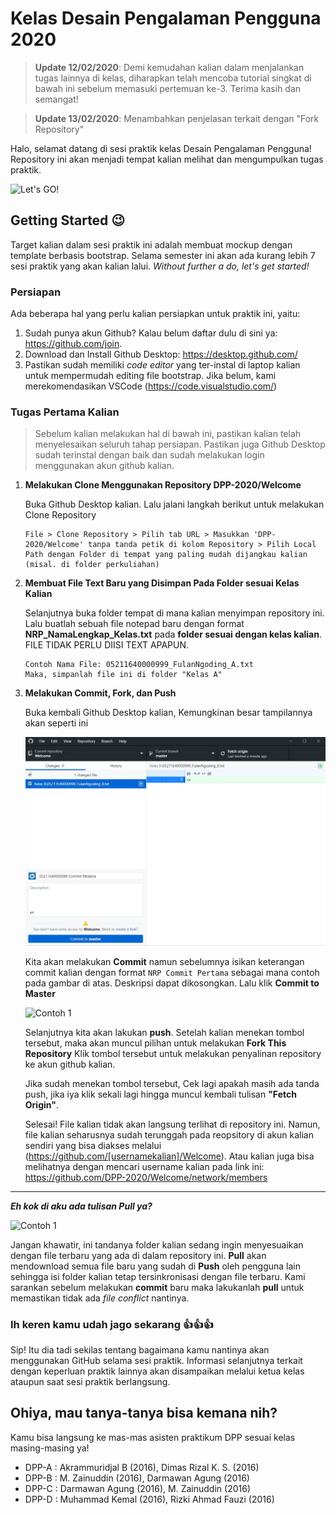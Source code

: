 # Kelas Desain Pengalaman Pengguna 2020

> **Update 12/02/2020**: Demi kemudahan kalian dalam menjalankan tugas lainnya di kelas, diharapkan telah mencoba tutorial singkat di bawah ini sebelum memasuki pertemuan ke-3. Terima kasih dan semangat!

> **Update 13/02/2020**: Menambahkan penjelasan terkait dengan "Fork Repository"

Halo, selamat datang di sesi praktik kelas Desain Pengalaman Pengguna! Repository ini akan menjadi tempat kalian melihat dan mengumpulkan tugas praktik. 

![Let's GO!](https://media.giphy.com/media/lNY0TZWyo2bGn0zoFB/giphy.gif)

## Getting Started 😉

Target kalian dalam sesi praktik ini adalah membuat mockup dengan template berbasis bootstrap. Selama semester ini akan ada kurang lebih 7 sesi praktik yang akan kalian lalui. *Without further a do, let's get started!*

### Persiapan

Ada beberapa hal yang perlu kalian persiapkan untuk praktik ini, yaitu:

1. Sudah punya akun Github? Kalau belum daftar dulu di sini ya: https://github.com/join. 
2. Download dan Install Github Desktop: https://desktop.github.com/
3. Pastikan sudah memiliki *code editor* yang ter-instal di laptop kalian untuk mempermudah editing file bootstrap. Jika belum, kami merekomendasikan VSCode (https://code.visualstudio.com/)

### Tugas Pertama Kalian 

> Sebelum kalian melakukan hal di bawah ini, pastikan kalian telah menyelesaikan seluruh tahap persiapan. Pastikan juga Github Desktop sudah terinstal dengan baik dan sudah melakukan login menggunakan akun github kalian.

1. **Melakukan Clone Menggunakan Repository DPP-2020/Welcome**

    Buka Github Desktop kalian. Lalu jalani langkah berikut untuk melakukan Clone Repository

    ```
    File > Clone Repository > Pilih tab URL > Masukkan 'DPP-2020/Welcome' tanpa tanda petik di kolom Repository > Pilih Local Path dengan Folder di tempat yang paling mudah dijangkau kalian (misal. di folder perkuliahan)
    ```
    
2. **Membuat File Text Baru yang Disimpan Pada Folder sesuai Kelas Kalian**

    Selanjutnya buka folder tempat di mana kalian menyimpan repository ini. Lalu buatlah sebuah file notepad baru dengan format **NRP_NamaLengkap_Kelas.txt** pada **folder sesuai dengan kelas kalian**. FILE TIDAK PERLU DIISI TEXT APAPUN.

    ```
    Contoh Nama File: 05211640000999_FulanNgoding_A.txt
    Maka, simpanlah file ini di folder "Kelas A"
    ```
    
 3. **Melakukan Commit, Fork, dan Push**

    Buka kembali Github Desktop kalian, Kemungkinan besar tampilannya akan seperti ini
    
    ![Contoh 1](img-example/example-1.jpg)
    
    Kita akan melakukan **Commit** namun sebelumnya isikan keterangan commit kalian dengan format `NRP Commit Pertama` sebagai mana contoh pada gambar di atas. Deskripsi dapat dikosongkan. Lalu klik **Commit to Master**
    
    ![Contoh 1](img-example/example-2.jpg)
    
    Selanjutnya kita akan lakukan **push**. Setelah kalian menekan tombol tersebut, maka akan muncul pilihan untuk melakukan **Fork This Repository** Klik tombol tersebut untuk melakukan penyalinan repository ke akun github kalian. 
    
    Jika sudah menekan tombol tersebut, Cek lagi apakah masih ada tanda push, jika iya klik sekali lagi hingga muncul kembali tulisan **"Fetch Origin"**.
   
    Selesai! File kalian tidak akan langsung terlihat di repository ini. Namun, file kalian seharusnya sudah terunggah pada reopsitory di akun kalian sendiri yang bisa diakses melalui (https://github.com/[usernamekalian]/Welcome). Atau kalian juga bisa melihatnya dengan mencari username kalian pada link ini: https://github.com/DPP-2020/Welcome/network/members

----

***Eh kok di aku ada tulisan Pull ya?***

![Contoh 1](img-example/example-3.jpg)

Jangan khawatir, ini tandanya folder kalian sedang ingin menyesuaikan dengan file terbaru yang ada di dalam repository ini. **Pull** akan mendownload semua file baru yang sudah di **Push** oleh pengguna lain sehingga isi folder kalian tetap tersinkronisasi dengan file terbaru. Kami sarankan sebelum melakukan **commit** baru maka lakukanlah **pull** untuk memastikan tidak ada *file conflict* nantinya.

### Ih keren kamu udah jago sekarang 👍👍👍

Sip! Itu dia tadi sekilas tentang bagaimana kamu nantinya akan menggunakan GitHub selama sesi praktik. Informasi selanjutnya terkait dengan keperluan praktik lainnya akan disampaikan melalui ketua kelas ataupun saat sesi praktik berlangsung. 

## Ohiya, mau tanya-tanya bisa kemana nih?

Kamu bisa langsung ke mas-mas asisten praktikum DPP sesuai kelas masing-masing ya!
* DPP-A : Akrammuridjal B (2016), Dimas Rizal K. S. (2016)
* DPP-B : M. Zainuddin (2016), Darmawan Agung (2016)
* DPP-C : Darmawan Agung (2016), M. Zainuddin (2016)
* DPP-D : Muhammad Kemal (2016), Rizki Ahmad Fauzi (2016)
